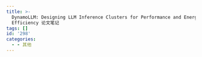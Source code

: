 ```yaml
---
title: >-
  DynamoLLM: Designing LLM Inference Clusters for Performance and Energy
  Efficiency 论文笔记
tags: []
id: '298'
categories:
  - - 其他
---
```

